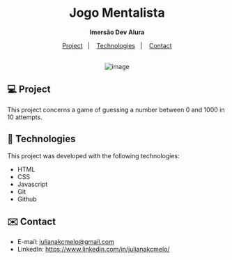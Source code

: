 <div align="center">
  
# Jogo Mentalista <br>
**Imersão Dev Alura** <br>

</div>

<p align="center">
  <a href="#-project">Project</a>&nbsp;&nbsp;&nbsp;|&nbsp;&nbsp;&nbsp;
  <a href="#-tech">Technologies</a>&nbsp;&nbsp;&nbsp;|&nbsp;&nbsp;&nbsp;
  <a href="#-contact">Contact</a><br><br>
</p>


<div align="center">
  
![image](https://github.com/julianakcmelo/JogoMentalista/assets/168940325/6dd40e42-d228-46e1-8dcb-fac59bf484e2)

</div>

<div id="-project">

## :computer: Project

This project concerns a game of guessing a number between 0 and 1000 in 10 attempts.

</div>

<div id="-tech">

## :rocket: Technologies

This project was developed with the following technologies:

- HTML  
- CSS
- Javascript
- Git
- Github

</div>

<div id="-contact">

## :envelope: Contact

- E-mail: julianakcmelo@gmail.com
- LinkedIn: https://www.linkedin.com/in/julianakcmelo/

</div>

